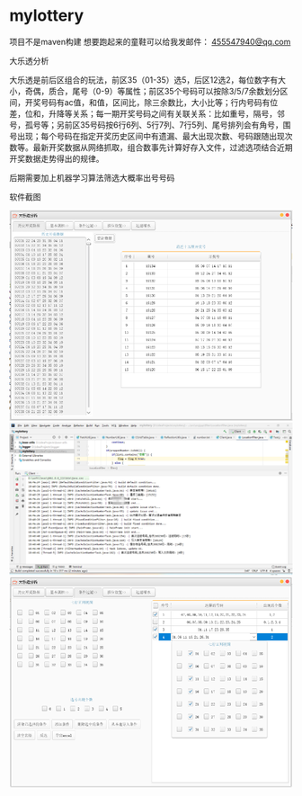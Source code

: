 # mylottery

 项目不是maven构建 想要跑起来的童鞋可以给我发邮件： 455547940@qq.com
 
 大乐透分析 
 
   大乐透是前后区组合的玩法，前区35（01-35）选5，后区12选2，每位数字有大小，奇偶，质合，尾号（0-9）等属性；前区35个号码可以按除3/5/7余数划分区间，开奖号码有ac值，和值，区间比，除三余数比，大小比等；行内号码有位差，位和，升降等关系；每一期开奖号码之间有关联关系：比如重号，隔号，邻号，孤号等；另前区35号码按6行6列、5行7列、7行5列、尾号排列会有角号，围号出现；每个号码在指定开奖历史区间中有遗漏、最大出现次数、号码跟随出现次数等。最新开奖数据从网络抓取，组合数事先计算好存入文件，过滤选项结合近期开奖数据走势得出的规律。
 
 后期需要加上机器学习算法筛选大概率出号号码
 
 软件截图
 
 ![Image text](https://raw.githubusercontent.com/GitJavaProgramming/mylottery/master/project-0.png)
 ![Image text](https://raw.githubusercontent.com/GitJavaProgramming/mylottery/master/project-1.png)
 ![Image text](https://raw.githubusercontent.com/GitJavaProgramming/mylottery/master/project-2.png)
 
